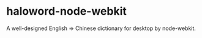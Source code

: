 haloword-node-webkit
====================

A well-designed English ⇒ Chinese dictionary for desktop by node-webkit.
